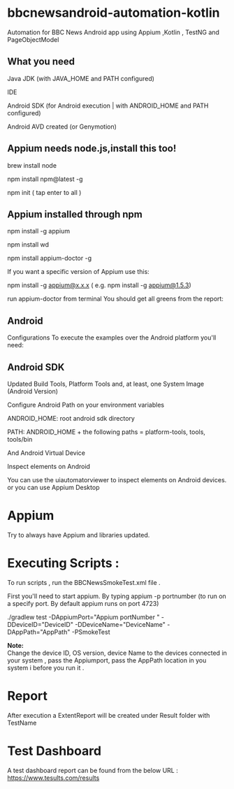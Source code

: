 # bbcnewsandroid-automation-kotlin

Automation for BBC News Android app using Appium ,Kotlin , TestNG and PageObjectModel

## What you need

Java JDK (with JAVA_HOME and PATH configured)

IDE 

Android SDK (for Android execution | with ANDROID_HOME and PATH configured)

Android AVD created (or Genymotion)

## Appium needs node.js,install this too!

brew install node

npm install npm@latest -g

npm init  ( tap enter to all )

## Appium installed through npm

npm install -g appium

npm install wd

npm install appium-doctor -g

If you want a specific version of Appium use this:

npm install -g appium@x.x.x ( e.g. npm install -g appium@1.5.3)

run appium-doctor from terminal
You should get all greens from the report:

## Android
Configurations
To execute the examples over the Android platform you'll need:

## Android SDK
Updated Build Tools, Platform Tools and, at least, one System Image (Android Version)

Configure Android Path on your environment variables

ANDROID_HOME: root android sdk directory

PATH: ANDROID_HOME + the following paths = platform-tools, tools, tools/bin

And Android Virtual Device

Inspect elements on Android

You can use the uiautomatorviewer to inspect elements on Android devices. or you can use Appium Desktop

# Appium
Try to always have Appium and libraries updated.

# Executing Scripts : 
To run scripts , run the BBCNewsSmokeTest.xml file .

First you'll need to start appium. By typing appium -p portnumber (to run on a specify port. By default appium runs on port 4723) 

./gradlew test -DAppiumPort="Appium portNumber " -DDeviceID="DeviceID" -DDeviceName="DeviceName" -DAppPath="AppPath" -PSmokeTest

**Note:**  
Change the device ID, OS version, device Name  to the devices connected in your system , pass the Appiumport, pass the AppPath location in you system i before you run it .

# Report
After execution a ExtentReport will be created under Result folder with TestName

# Test Dashboard
A test dashboard report can be found from the below URL : https://www.tesults.com/results 
